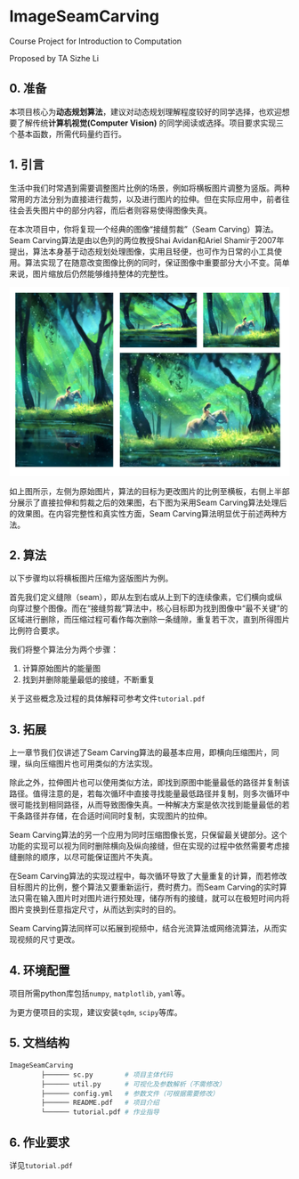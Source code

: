 # ImageSeamCarving

 Course Project for Introduction to Computation

 Proposed by TA Sizhe Li

## 0. 准备

本项目核心为**动态规划算法**，建议对动态规划理解程度较好的同学选择，也欢迎想要了解传统**计算机视觉(Computer Vision)** 的同学阅读或选择。项目要求实现三个基本函数，所需代码量约百行。

## 1. 引言

生活中我们时常遇到需要调整图片比例的场景，例如将横板图片调整为竖版。两种常用的方法分别为直接进行裁剪，以及进行图片的拉伸。但在实际应用中，前者往往会丢失图片中的部分内容，而后者则容易使得图像失真。

在本次项目中，你将复现一个经典的图像“接缝剪裁”（Seam Carving）算法。Seam Carving算法是由以色列的两位教授Shai Avidan和Ariel Shamir于2007年提出，算法本身基于动态规划处理图像，实用且轻便，也可作为日常的小工具使用。算法实现了在随意改变图像比例的同时，保证图像中重要部分大小不变。简单来说，图片缩放后仍然能够维持整体的完整性。

![teaser](teaser.png)

如上图所示，左侧为原始图片，算法的目标为更改图片的比例至横板，右侧上半部分展示了直接拉伸和剪裁之后的效果图，右下图为采用Seam Carving算法处理后的效果图。在内容完整性和真实性方面，Seam Carving算法明显优于前述两种方法。

## 2. 算法

以下步骤均以将横板图片压缩为竖版图片为例。

首先我们定义缝隙（seam），即从左到右或从上到下的连续像素，它们横向或纵向穿过整个图像。而在“接缝剪裁”算法中，核心目标即为找到图像中“最不关键”的区域进行删除，而压缩过程可看作每次删除一条缝隙，重复若干次，直到所得图片比例符合要求。

我们将整个算法分为两个步骤：

1. 计算原始图片的能量图
2. 找到并删除能量最低的接缝，不断重复

关于这些概念及过程的具体解释可参考文件`tutorial.pdf`

## 3. 拓展

上一章节我们仅讲述了Seam Carving算法的最基本应用，即横向压缩图片，同理，纵向压缩图片也可用类似的方法实现。

除此之外，拉伸图片也可以使用类似方法，即找到原图中能量最低的路径并复制该路径。值得注意的是，若每次循环中直接寻找能量最低路径并复制，则多次循环中很可能找到相同路径，从而导致图像失真。一种解决方案是依次找到能量最低的若干条路径并存储，在合适时间同时复制，实现图片的拉伸。

Seam Carving算法的另一个应用为同时压缩图像长宽，只保留最关键部分。这个功能的实现可以视为同时删除横向及纵向接缝，但在实现的过程中依然需要考虑接缝删除的顺序，以尽可能保证图片不失真。

在Seam Carving算法的实现过程中，每次循环导致了大量重复的计算，而若修改目标图片的比例，整个算法又要重新运行，费时费力。而Seam Carving的实时算法只需在输入图片时对图片进行预处理，储存所有的接缝，就可以在极短时间内将图片变换到任意指定尺寸，从而达到实时的目的。

Seam Carving算法同样可以拓展到视频中，结合光流算法或网络流算法，从而实现视频的尺寸更改。

## 4. 环境配置

项目所需python库包括`numpy`, `matplotlib`, `yaml`等。

为更方便项目的实现，建议安装`tqdm`, `scipy`等库。

## 5. 文档结构

```python
ImageSeamCarving
        ├────── sc.py        # 项目主体代码
        ├────── util.py      # 可视化及参数解析（不需修改）
        ├────── config.yml   # 参数文件（可根据需要修改）
        ├────── README.pdf   # 项目介绍
        └────── tutorial.pdf # 作业指导
```

## 6. 作业要求

详见`tutorial.pdf`